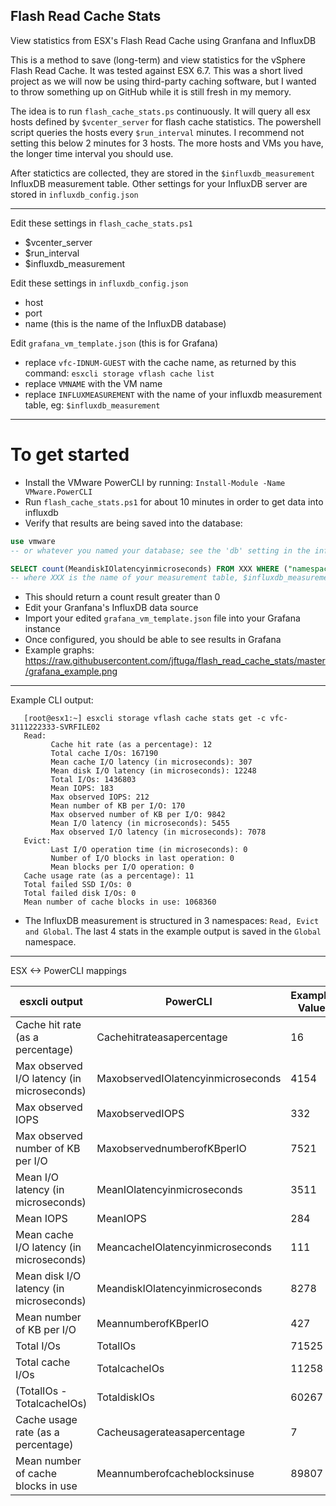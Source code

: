 ## Flash Read Cache Stats

View statistics from ESX's Flash Read Cache using Granfana and InfluxDB

This is a method to save (long-term) and view statistics for the vSphere Flash Read Cache. It was tested against ESX 6.7.  This was a short lived project as we will now be using third-party caching software, but I wanted to throw something up on GitHub while it is still fresh in my memory.

The idea is to run `flash_cache_stats.ps` continuously. It will query all esx hosts defined by `$vcenter_server` for flash cache statistics.  The powershell script queries the hosts every `$run_interval` minutes. I recommend not setting this below 2 minutes for 3 hosts.  The more hosts and VMs you have, the longer time interval you should use.  

After statictics are collected, they are stored in the `$influxdb_measurement` InfluxDB measurement table.  Other settings for your InfluxDB server are stored in `influxdb_config.json`

_____

Edit these settings in `flash_cache_stats.ps1`

- $vcenter_server
- $run_interval
- $influxdb_measurement

Edit these settings in `influxdb_config.json`

- host
- port
- name (this is the name of the InfluxDB database)


Edit `grafana_vm_template.json` (this is for Grafana)

- replace `vfc-IDNUM-GUEST` with the cache name, as returned by this command: `esxcli storage vflash cache list`
- replace `VMNAME` with the VM name
- replace `INFLUXMEASUREMENT` with the name of your influxdb measurement table, eg: `$influxdb_measurement`

_____

# To get started

- Install the VMware PowerCLI by running: `Install-Module -Name VMware.PowerCLI`
- Run `flash_cache_stats.ps1` for about 10 minutes in order to get data into influxdb
- Verify that results are being saved into the database:

```sql
use vmware
-- or whatever you named your database; see the 'db' setting in the influxdb_config.json

SELECT count(MeandiskIOlatencyinmicroseconds) FROM XXX WHERE ("namespace" = 'Read' ) AND time >= now() - 120m
-- where XXX is the name of your measurement table, $influxdb_measurement
```

- This should return a count result greater than 0
- Edit your Granfana's InfluxDB data source
- Import your edited `grafana_vm_template.json` file into your Grafana instance
- Once configured, you should be able to see results in Grafana
- Example graphs: https://raw.githubusercontent.com/jftuga/flash_read_cache_stats/master/grafana_example.png

____

Example CLI output:

```
   [root@esx1:~] esxcli storage vflash cache stats get -c vfc-3111222333-SVRFILE02 
   Read:
         Cache hit rate (as a percentage): 12
         Total cache I/Os: 167190
         Mean cache I/O latency (in microseconds): 307
         Mean disk I/O latency (in microseconds): 12248
         Total I/Os: 1436803
         Mean IOPS: 183
         Max observed IOPS: 212
         Mean number of KB per I/O: 170
         Max observed number of KB per I/O: 9842
         Mean I/O latency (in microseconds): 5455
         Max observed I/O latency (in microseconds): 7078
   Evict:
         Last I/O operation time (in microseconds): 0
         Number of I/O blocks in last operation: 0
         Mean blocks per I/O operation: 0
   Cache usage rate (as a percentage): 11
   Total failed SSD I/Os: 0
   Total failed disk I/Os: 0
   Mean number of cache blocks in use: 1068360
```

- The InfluxDB measurement is structured in 3 namespaces: `Read, Evict and Global`.  The last 4 stats in the example output is saved in the `Global` namespace.

____

ESX <-> PowerCLI mappings

| esxcli output                              | PowerCLI                           | Example Value | 
|--------------------------------------------|------------------------------------|---------------| 
| Cache hit rate (as a percentage)           | Cachehitrateasapercentage          | 16            | 
| Max observed I/O latency (in microseconds) | MaxobservedIOlatencyinmicroseconds | 4154          | 
| Max observed IOPS                          | MaxobservedIOPS                    | 332           | 
| Max observed number of KB per I/O          | MaxobservednumberofKBperIO         | 7521          | 
| Mean I/O latency (in microseconds)         | MeanIOlatencyinmicroseconds        | 3511          | 
| Mean IOPS                                  | MeanIOPS                           | 284           | 
| Mean cache I/O latency (in microseconds)   | MeancacheIOlatencyinmicroseconds   | 111           | 
| Mean disk I/O latency (in microseconds)    | MeandiskIOlatencyinmicroseconds    | 8278          | 
| Mean number of KB per I/O                  | MeannumberofKBperIO                | 427           | 
| Total I/Os                                 | TotalIOs                           | 71525         | 
| Total cache I/Os                           | TotalcacheIOs                      | 11258         | 
| (TotalIOs - TotalcacheIOs)                 | TotaldiskIOs                       | 60267         | 
| Cache usage rate (as a percentage)         | Cacheusagerateasapercentage        | 7             | 
| Mean number of cache blocks in use         | Meannumberofcacheblocksinuse       | 89807         | 
